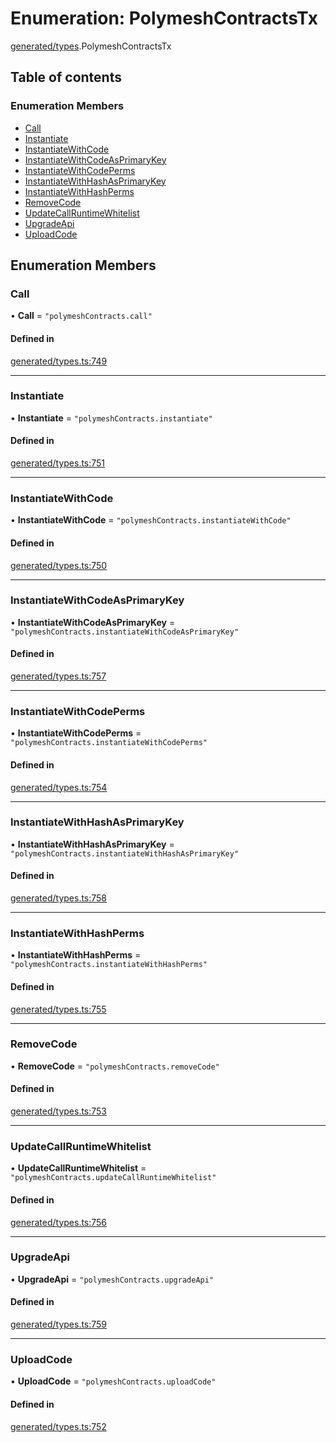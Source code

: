 # Enumeration: PolymeshContractsTx

[generated/types](../wiki/generated.types).PolymeshContractsTx

## Table of contents

### Enumeration Members

- [Call](../wiki/generated.types.PolymeshContractsTx#call)
- [Instantiate](../wiki/generated.types.PolymeshContractsTx#instantiate)
- [InstantiateWithCode](../wiki/generated.types.PolymeshContractsTx#instantiatewithcode)
- [InstantiateWithCodeAsPrimaryKey](../wiki/generated.types.PolymeshContractsTx#instantiatewithcodeasprimarykey)
- [InstantiateWithCodePerms](../wiki/generated.types.PolymeshContractsTx#instantiatewithcodeperms)
- [InstantiateWithHashAsPrimaryKey](../wiki/generated.types.PolymeshContractsTx#instantiatewithhashasprimarykey)
- [InstantiateWithHashPerms](../wiki/generated.types.PolymeshContractsTx#instantiatewithhashperms)
- [RemoveCode](../wiki/generated.types.PolymeshContractsTx#removecode)
- [UpdateCallRuntimeWhitelist](../wiki/generated.types.PolymeshContractsTx#updatecallruntimewhitelist)
- [UpgradeApi](../wiki/generated.types.PolymeshContractsTx#upgradeapi)
- [UploadCode](../wiki/generated.types.PolymeshContractsTx#uploadcode)

## Enumeration Members

### Call

• **Call** = ``"polymeshContracts.call"``

#### Defined in

[generated/types.ts:749](https://github.com/PolymeshAssociation/polymesh-sdk/blob/079537ad/src/generated/types.ts#L749)

___

### Instantiate

• **Instantiate** = ``"polymeshContracts.instantiate"``

#### Defined in

[generated/types.ts:751](https://github.com/PolymeshAssociation/polymesh-sdk/blob/079537ad/src/generated/types.ts#L751)

___

### InstantiateWithCode

• **InstantiateWithCode** = ``"polymeshContracts.instantiateWithCode"``

#### Defined in

[generated/types.ts:750](https://github.com/PolymeshAssociation/polymesh-sdk/blob/079537ad/src/generated/types.ts#L750)

___

### InstantiateWithCodeAsPrimaryKey

• **InstantiateWithCodeAsPrimaryKey** = ``"polymeshContracts.instantiateWithCodeAsPrimaryKey"``

#### Defined in

[generated/types.ts:757](https://github.com/PolymeshAssociation/polymesh-sdk/blob/079537ad/src/generated/types.ts#L757)

___

### InstantiateWithCodePerms

• **InstantiateWithCodePerms** = ``"polymeshContracts.instantiateWithCodePerms"``

#### Defined in

[generated/types.ts:754](https://github.com/PolymeshAssociation/polymesh-sdk/blob/079537ad/src/generated/types.ts#L754)

___

### InstantiateWithHashAsPrimaryKey

• **InstantiateWithHashAsPrimaryKey** = ``"polymeshContracts.instantiateWithHashAsPrimaryKey"``

#### Defined in

[generated/types.ts:758](https://github.com/PolymeshAssociation/polymesh-sdk/blob/079537ad/src/generated/types.ts#L758)

___

### InstantiateWithHashPerms

• **InstantiateWithHashPerms** = ``"polymeshContracts.instantiateWithHashPerms"``

#### Defined in

[generated/types.ts:755](https://github.com/PolymeshAssociation/polymesh-sdk/blob/079537ad/src/generated/types.ts#L755)

___

### RemoveCode

• **RemoveCode** = ``"polymeshContracts.removeCode"``

#### Defined in

[generated/types.ts:753](https://github.com/PolymeshAssociation/polymesh-sdk/blob/079537ad/src/generated/types.ts#L753)

___

### UpdateCallRuntimeWhitelist

• **UpdateCallRuntimeWhitelist** = ``"polymeshContracts.updateCallRuntimeWhitelist"``

#### Defined in

[generated/types.ts:756](https://github.com/PolymeshAssociation/polymesh-sdk/blob/079537ad/src/generated/types.ts#L756)

___

### UpgradeApi

• **UpgradeApi** = ``"polymeshContracts.upgradeApi"``

#### Defined in

[generated/types.ts:759](https://github.com/PolymeshAssociation/polymesh-sdk/blob/079537ad/src/generated/types.ts#L759)

___

### UploadCode

• **UploadCode** = ``"polymeshContracts.uploadCode"``

#### Defined in

[generated/types.ts:752](https://github.com/PolymeshAssociation/polymesh-sdk/blob/079537ad/src/generated/types.ts#L752)
